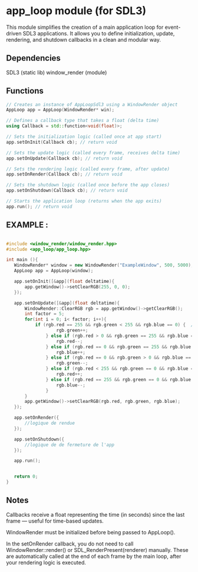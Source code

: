 # app_loop module (for SDL3)

This module simplifies the creation of a main application loop for event-driven SDL3 applications.
It allows you to define initialization, update, rendering, and shutdown callbacks in a clean and modular way.

## Dependencies 

SDL3 (static lib)
window_render (module)

## Functions

```cpp
// Creates an instance of AppLoopSdl3 using a WindowRender object
AppLoop app = AppLoop(WindowRender* win);

// Defines a callback type that takes a float (delta time)
using Callback = std::function<void(float)>;

// Sets the initialization logic (called once at app start)
app.setOnInit(Callback cb); // return void

// Sets the update logic (called every frame, receives delta time)
app.setOnUpdate(Callback cb); // return void

// Sets the rendering logic (called every frame, after update)
app.setOnRender(Callback cb); // return void

// Sets the shutdown logic (called once before the app closes)
app.setOnShutdown(Callback cb); // return void

// Starts the application loop (returns when the app exits)
app.run(); // return void

```

## EXAMPLE : 
 ```cpp

#include <window_render/window_render.hpp>
#include <app_loop/app_loop.hpp>

int main (){
    WindowRender* window = new WindowRender("ExampleWindow", 500, 5000);
    AppLoop app = AppLoop(window);

    app.setOnInit([&app](float deltatime){
        app.getWindow()->setClearRGB(255, 0, 0);
    });

    app.setOnUpdate([&app](float deltatime){
        WindowRender::ClearRGB rgb = app.getWindow()->getClearRGB();
        int factor = 5;
        for(int i = 0; i< factor; i++){
            if (rgb.red == 255 && rgb.green < 255 && rgb.blue == 0) {  // Rouge → Jaune
                    rgb.green++;
                } else if (rgb.red > 0 && rgb.green == 255 && rgb.blue == 0) {  // Jaune → Vert
                    rgb.red--;
                } else if (rgb.red == 0 && rgb.green == 255 && rgb.blue < 255) {  // Vert → Cyan
                    rgb.blue++;
                } else if (rgb.red == 0 && rgb.green > 0 && rgb.blue == 255) {  // Cyan → Bleu
                    rgb.green--;
                } else if (rgb.red < 255 && rgb.green == 0 && rgb.blue == 255) {  // Bleu → Magenta
                    rgb.red++;
                } else if (rgb.red == 255 && rgb.green == 0 && rgb.blue > 0) {  // Magenta → Rouge
                    rgb.blue--;
                }
        }
        app.getWindow()->setClearRGB(rgb.red, rgb.green, rgb.blue);
    });

    app.setOnRender({
        //logique de rendue 
    });

    app.setOnShutdown({
        //logique de de fermeture de l'app
    });

    app.run();


    return 0;
}

 ```

 ## Notes

Callbacks receive a float representing the time (in seconds) since the last frame — useful for time-based updates.

WindowRender must be initialized before being passed to AppLoop().

In the setOnRender callback, you do not need to call WindowRender::render() or SDL_RenderPresent(renderer) manually.
These are automatically called at the end of each frame by the main loop, after your rendering logic is executed.